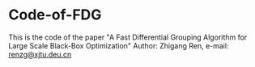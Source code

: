 # Code-of-FDG
This is the code of the paper "A Fast Differential Grouping Algorithm for Large Scale Black-Box Optimization"
Author: Zhigang Ren, e-mail: renzg@xjtu.deu.cn 
